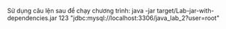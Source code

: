 Sử dụng câu lện sau để chạy chương trình:
java -jar target/Lab-jar-with-dependencies.jar 123 "jdbc:mysql://localhost:3306/java_lab_2?user=root"
